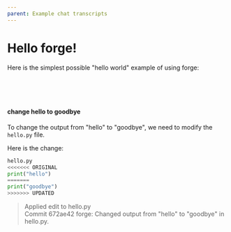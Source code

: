 ```yaml
---
parent: Example chat transcripts
---
```


# Hello forge!

Here is the simplest possible "hello world" example of using forge:

<br/>
<br/>
<br/>
<div class="chat-transcript" markdown="1">

#### change hello to goodbye

To change the output from "hello" to "goodbye", we need to modify the `hello.py` file.

Here is the change:

```python
hello.py
<<<<<<< ORIGINAL
print("hello")
=======
print("goodbye")
>>>>>>> UPDATED
```

> Applied edit to hello.py  
> Commit 672ae42 forge: Changed output from "hello" to "goodbye" in hello.py.

</div>
<br/>
<br/>
<br/>
